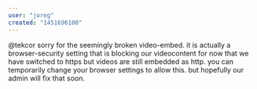```yaml
---
user: "joreg"
created: "1451696100"
---
```


@tekcor sorry for the seemingly broken video-embed. it is actually a browser-security setting that is blocking our videocontent for now that we have switched to https but videos are still embedded as http. you can temporarily change your browser settings to allow this. but hopefully our admin will fix that soon. 

